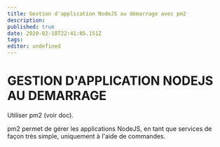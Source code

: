 ```yaml
---
title: Gestion d'application NodeJS au démarrage avec pm2
description: 
published: true
date: 2020-02-18T22:41:05.151Z
tags: 
editor: undefined
---
```


# GESTION D'APPLICATION NODEJS AU DEMARRAGE

Utiliser pm2 (voir doc).

pm2 permet de gérer les applications NodeJS, en tant que services de façon très simple, uniquement à l'aide de commandes.